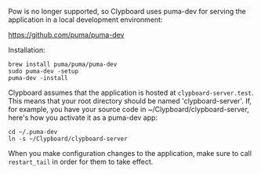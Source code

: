 Pow is no longer supported, so Clypboard uses puma-dev for serving the application in a local development environment: 

https://github.com/puma/puma-dev

Installation:

```
brew install puma/puma/puma-dev
sudo puma-dev -setup
puma-dev -install
```

Clypboard assumes that the application is hosted at `clypboard-server.test`. This means that your root directory should be named 'clypboard-server'. If, for example, you have your source code in ~/Clypboard/clypboard-server, here's how you activate it as a puma-dev app:

```
cd ~/.puma-dev
ln -s ~/Clypboard/clypboard-server
```

When you make configuration changes to the application, make sure to call `restart_tail` in order for them to take effect. 
